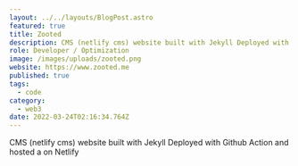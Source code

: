 ```yaml
---
layout: ../../layouts/BlogPost.astro
featured: true
title: Zooted
description: CMS (netlify cms) website built with Jekyll Deployed with Github Action and hosted on Netlify
role: Developer / Optimization
image: /images/uploads/zooted.png
website: https://www.zooted.me
published: true
tags:
  - code
category:
  - web3
date: 2022-03-24T02:16:34.764Z
---
```


CMS (netlify cms) website built with Jekyll Deployed with Github Action and hosted a on Netlify
